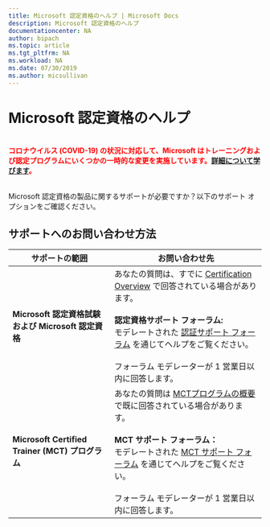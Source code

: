 ```yaml
---
title: Microsoft 認定資格のヘルプ | Microsoft Docs
description: Microsoft 認定資格のヘルプ
documentationcenter: NA
author: bipach
ms.topic: article
ms.tgt_pltfrm: NA
ms.workload: NA
ms.date: 07/30/2019
ms.author: micsullivan
---
```

# Microsoft 認定資格のヘルプ

<div style='color&#58; red;'><strong><font color="red"><br/>コロナウイルス (COVID-19) の状況に対応して、Microsoft はトレーニングおよび認定プログラムにいくつかの一時的な変更を実施しています。<a href='/learn/certifications/posts/an-important-update-on-microsoft-training-and-certification'>詳細について学びます</a>。</font></strong><br/><br/></div>

Microsoft 認定資格の製品に関するサポートが必要ですか？以下のサポート オプションをご確認ください。

## サポートへのお問い合わせ方法

| サポートの範囲 | お問い合わせ先 |
|------------- |--- |
| **Microsoft 認定資格試験 および Microsoft 認定資格** | あなたの質問は、すでに [Certification Overview](/learn/certifications/) で回答されている場合があります。<br/><br/>  **認定資格サポート フォーラム:**<br/>モデレートされた [認証サポート フォーラム](https://aka.ms/MCPForum) を通じてヘルプをご覧ください。<br/><br/>  フォーラム モデレーターが 1 営業日以内に回答します。|
| **Microsoft Certified Trainer (MCT) プログラム** | あなたの質問は [MCTプログラムの概要](/learn/certifications/mct-certification)で既に回答されている場合があります。<br/><br/>  **MCT サポート フォーラム：**<br/> モデレートされた [MCT サポート フォーラム](https://aka.ms/MCTForum) を通じてヘルプをご覧ください。<br/><br/> フォーラム モデレーターが 1 営業日以内に回答します。|